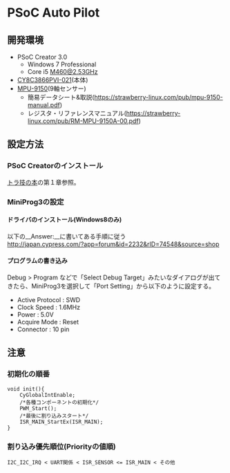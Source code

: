 # PSoC Auto Pilot

## 開発環境
* PSoC Creator  3.0
	* Windows 7 Professional
	* Core i5 M460@2.53GHz
* [CY8C3866PVI-021](http://japan.cypress.com/?mpn=CY8C3866PVI-021)(本体)
* [MPU-9150](https://strawberry-linux.com/catalog/items?code=12150)(9軸センサー)
	* 簡易データシート&取説(https://strawberry-linux.com/pub/mpu-9150-manual.pdf)
	* レジスタ・リファレンスマニュアル(https://strawberry-linux.com/pub/RM-MPU-9150A-00.pdf)

## 設定方法
### PSoC Creatorのインストール
[トラ技の本](http://shop.cqpub.co.jp/hanbai/books/48/48221.html)の第１章参照。
### MiniProg3の設定
#### ドライバのインストール(Windows8のみ)
以下の__Answer:__に書いてある手順に従う  
http://japan.cypress.com/?app=forum&id=2232&rID=74548&source=shop
#### プログラムの書き込み
Debug > Program などで「Select Debug Target」みたいなダイアログが出てきたら、MiniProg3を選択して「Port Setting」から以下のように設定する。

* Active Protocol : SWD
* Clock Speed : 1.6MHz
* Power : 5.0V
* Acquire Mode : Reset
* Connector : 10 pin

## 注意
### 初期化の順番
	void init(){
		CyGlobalIntEnable;
		/*各種コンポーネントの初期化*/
		PWM_Start();
		/*最後に割り込みスタート*/
		ISR_MAIN_StartEx(ISR_MAIN);
	}
### 割り込み優先順位(Priorityの値順)
`I2C_I2C_IRQ < UART関係 < ISR_SENSOR <= ISR_MAIN < その他`